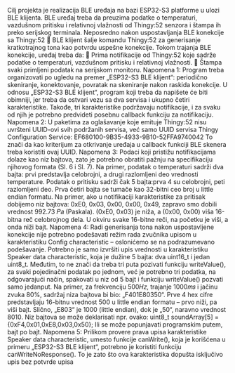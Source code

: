 Cilj projekta je realizacija BLE uređaja na bazi ESP32-S3 platforme u ulozi BLE klijenta. BLE uređaj treba da preuzima podatke o temperaturi, vazdušnom pritisku i relativnoj vlažnosti od Thingy:52 senzora i štampa ih preko serijskog terminala.
Neposredno nakon uspostavljanja BLE konekcije sa Thingy:52
 BLE klijent šalje komandu Thingy:52 za generisanje kratkotrajnog tona kao potvrdu uspešne konekcije.
Tokom trajanja BLE konekcije, uređaj treba da:
 Prima notifikacije od Thingy:52 koje sadrže podatke o temperaturi, vazdušnom pritisku i relativnoj vlažnosti.
 Štampa svaki primljeni podatak na serijskom monitoru.
Napomena 1: Program treba organizovati po ugledu na premer „ESP32-S3 BLE klijent“: periodično skeniranje, konektovanje, povratak na skeniranje nakon raskida konekcije. U odnosu „ESP32-S3 BLE klijent“, program koji treba da napišete će biti obimniji, jer treba da ostvari vezu sa dva servisa i ukupno četiri karakteristike. Takođe, tri karakteristike podržavaju notifikacije, i za svaku od njih je potrebno predvideti posebnu callback funkciju za notifikaciju.
Napomena 2: U paketima za oglašavanje koje emituje Thingy:52 nisu uvršteni UUID-ovi svih podržanih servisa, već samo UUID servisa Thingy Configuration Service: EF680100-9B35-4933-9B10-52FFA9740042
To znači da kao kriterijum za otkrivanje uređaja u callback funkciji BLE skenera treba koristiti ovaj UUID.
Napomena 3: Podaci koji pristižu notifikacijama dolaze kao niz bajtova, zato je potrebno obratiti pažnju na specifikaciju njihovog formata (Sl. 6 i Sl. 7). Na primer, podatak o temperaturi sadrži dva bajta: prvi predstavlja celobrojni, a drugi razlomljeni deo vrednosti temperature. Podatak o pritisku sadrži čak 5 bajta:prva 4 su celobrojni, peti razlomljeni deo. Prva četiri bajta se tumače kao 32-bitni ceo broj u little endian formatu. Na primer, ako u notifikaciji karakteristike za pritisak dobijemo niz bajtova: 0xE0, 0x03, 0x00, 0x00, 0x49, zapravo smo dobili vrednost 992.73 𝑃𝑎 (Paskala). (0xE0, 0x03) je niža, a (0x00, 0x00) viša 16-bitna reč celobrojnog dela. U okviru svake 16-bitne reči, na početku je viši, a onda niži bajt.
Napomena 4: Radi generisanja tona nakon uspostavljene konekcije nije potrebno podešavati režim rada zvučnika upisom u karakteristiku Config characteristic – oslonićemo se na podrazumevano podešavanje. Potrebno je samo izvršiti upis vrednosti u karakteristiku Speaker data characteristic, koja je dužine 5 bajta: dva uint16_t i jedan uint8_t. Međutim, to ne znači da treba tri puta pozivati funkciju writeValue(), za svaki pojedinačni podatak po jednom, već je potrebno tri podatka, na odgovarajući način, spakovati u niz od 5 bajt i funkciju writeValue() pozvati samo jedanput. Na primer, za frekvenciju 500𝐻𝑧, trajanje 1000𝑚𝑠 i jačinu zvuka 80%, sadržaj niza bajtova bi bio: „F401E80350“. Prve 4 hex cifre predstavljaju 16-bitnu vrednost 500 u little endian formatu – prvo niži, pa viši bajt. Slično, „E803“ je 1000 (little endian), dok je „50“, naravno vrednost 8010. Niz bajtova se može deklarisati npr. ovako:
uint8_t soundArray[5] = {0xF4,0x01,0xE8,0x03,0x50};
Ili se može popunjavati programskim putem, bajt po bajt.
Napomena 5: Prilikom provere prava upisa karakteristike Speaker data characteristic, umesto funkcije canWrite(), koja je korišćena u primeru „ESP32-S3 BLE klijent“, potrebno je koristiti funkciju canWriteNoResponse(). To je zato što ova karakteristika dopušta isključivo upis bez potvrde upisa
